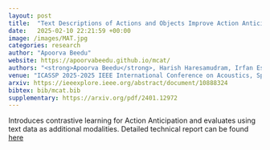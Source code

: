 ```yaml
---
layout: post
title:  "Text Descriptions of Actions and Objects Improve Action Anticipation"
date:   2025-02-10 22:21:59 +00:00
image: /images/MAT.jpg
categories: research
author: "Apoorva Beedu"
website: https://apoorvabeedu.github.io/mcat/
authors: "<strong>Apoorva Beedu</strong>, Harish Haresamudram, Irfan Essa"
venue: "ICASSP 2025-2025 IEEE International Conference on Acoustics, Speech and Signal Processing (ICASSP)"
arxiv: https://ieeexplore.ieee.org/abstract/document/10888324
bibtex: bib/mcat.bib
supplementary: https://arxiv.org/pdf/2401.12972
---
```

Introduces contrastive learning for Action Anticipation and evaluates using text data as additional modalities. Detailed technical report can be found [here](https://arxiv.org/pdf/2401.12972)